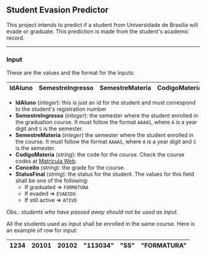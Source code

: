 ## Student Evasion Predictor
This project intends to predict if a student from Universidade de Brasília will evade or graduate. This prediction is made from the student's academic record.

--------------------------------------------------------------------------------

### Input

These are the values and the format for the inputs:

| IdAluno | SemestreIngresso | SemestreMateria |  CodigoMateria | Conceito | StatusFinal |
|---------|------------------|-----------------|----------------|----------|-------------|

+ **IdAluno** (*integer*): this is just an id for the student and must correspond to the student's registration number
+ **SemestreIngresso** (*integer*): the semester where the student enrolled in the graduation course. It must follow the format `AAAAS`, where `A` is a year digit and `S` is the semester.
+ **SemestreMateria** (*integer*) the semester where the student enrolled in the course. It must follow the format `AAAAS`, where `A` is a year digit and `S` is the semester.
+ **CodigoMateria** (*string*): the code for the course. Check the course codes at [Matricula Web](https://matriculaweb.unb.br/).
+ **Conceito** (*string*): the grade for the course.
+ **StatusFinal** (*string*): the status for the student. The values for this field shall be one of the following:
  + If graduated => `FORMATURA`
  + If evaded => `EVADIDO`
  + If still active => `ATIVO`

*Obs.: students who have passed away should not be used as input.*

All the students used as input shall be enrolled in the same course. Here is an example of row for input:

| 1234 | 20101 | 20102 |  "113034" | "SS" | "FORMATURA" |
|------|-------|-------|-----------|------|-------------|
